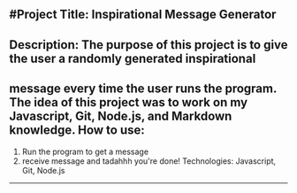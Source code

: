 #Project Title: Inspirational Message Generator
-------------
Description: The purpose of this project is to give the user a randomly generated inspirational
-----------
message every time the user runs the program. The idea of this project was to work on my Javascript, Git,
Node.js, and Markdown knowledge.
How to use: 
----------
1. Run the program to get a message
2. receive message and tadahhh you're done!
Technologies: Javascript, Git, Node.js
------------
